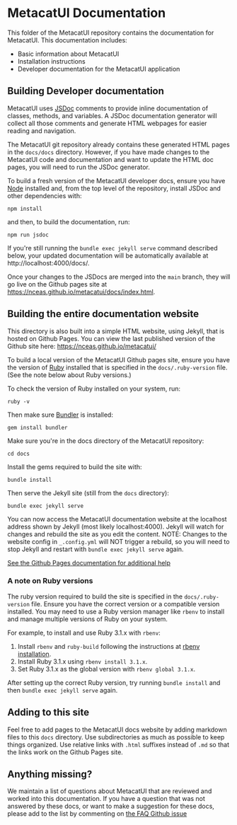 # MetacatUI Documentation
This folder of the MetacatUI repository contains the documentation for MetacatUI. This documentation includes:
- Basic information about MetacatUI
- Installation instructions
- Developer documentation for the MetacatUI application


## Building Developer documentation
MetacatUI uses [JSDoc](https://github.com/jsdoc/jsdoc) comments to provide inline documentation of classes, methods, and variables. A JSDoc documentation generator will collect all those comments and generate HTML webpages for easier reading and navigation.

The MetacatUI git repository already contains these generated HTML pages in the `docs/docs` directory. However, if you have made changes to the MetacatUI code and documentation and want to update the HTML doc pages, you will need to run the JSDoc generator.

To build a fresh version of the MetacatUI developer docs, ensure you have [Node](https://nodejs.org/) installed and, from the top level of the repository, install JSDoc and other dependencies with:

```
npm install
```

and then, to build the documentation, run:

```
npm run jsdoc
```

If you're still running the `bundle exec jekyll serve` command described below, your updated documentation will be automatically available at http://localhost:4000/docs/.

Once your changes to the JSDocs are merged into the `main` branch, they will go live on the Github pages site at https://nceas.github.io/metacatui/docs/index.html.

## Building the entire documentation website

This directory is also built into a simple HTML website, using Jekyll, that is hosted on Github Pages. You can view the last published version of the Github site here: https://nceas.github.io/metacatui/

To build a local version of the MetacatUI Github pages site, ensure you have the version of [Ruby](https://www.ruby-lang.org/) installed that is specified in the `docs/.ruby-version` file. (See the note below about Ruby versions.)

To check the version of Ruby installed on your system, run:

```
ruby -v
```

Then make sure [Bundler](https://bundler.io/) is installed:

```
gem install bundler
```

Make sure you're in the docs directory of the MetacatUI repository:

```
cd docs
```

Install the gems required to build the site with:

```
bundle install
```

Then serve the Jekyll site (still from the `docs` directory):

```
bundle exec jekyll serve
```

You can now access the MetacatUI documentation website at the localhost address shown by Jekyll (most likely localhost:4000). Jekyll will watch for changes and rebuild the site as you edit the content. NOTE: Changes to the website config in `_.config.yml` will NOT trigger a rebuild, so you will need to stop Jekyll and restart with `bundle exec jekyll serve` again.

[See the Github Pages documentation for additional help](https://help.github.com/en/enterprise/2.14/user/articles/setting-up-your-github-pages-site-locally-with-jekyll#step-4-build-your-local-jekyll-site)

### A note on Ruby versions

The ruby version required to build the site is specified in the `docs/.ruby-version` file. Ensure you have the correct version or a compatible version installed. You may need to use a Ruby version manager like `rbenv` to install and manage multiple versions of Ruby on your system.

For example, to install and use Ruby 3.1.x with `rbenv`:

1. Install `rbenv` and `ruby-build` following the instructions at [rbenv installation](https://github.com/rbenv/rbenv#installation).
2. Install Ruby 3.1.x using `rbenv install 3.1.x`.
3. Set Ruby 3.1.x as the global version with `rbenv global 3.1.x`.

After setting up the correct Ruby version, try running `bundle install` and then `bundle exec jekyll serve` again.

## Adding to this site
Feel free to add pages to the MetacatUI docs website by adding markdown files to this `docs` directory. Use subdirectories
as much as possible to keep things organized. Use relative links with `.html` suffixes instead of `.md` so that the links work on the Github Pages site.

## Anything missing?
We maintain a list of questions about MetacatUI that are reviewed and worked into this documentation. If you have a question that was not answered by these docs, or want to make a suggestion for these docs, please add to the list by commenting on [the FAQ Github issue](https://github.com/NCEAS/metacatui/issues/1389)
